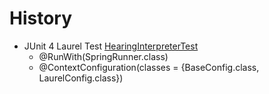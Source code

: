 # History

* JUnit 4 Laurel Test [HearingInterpreterTest](src/test/java/org/springframework/samples/petclinic/sfg/HearingInterpreterTest.java)
    * @RunWith(SpringRunner.class)
    * @ContextConfiguration(classes = {BaseConfig.class, LaurelConfig.class})
